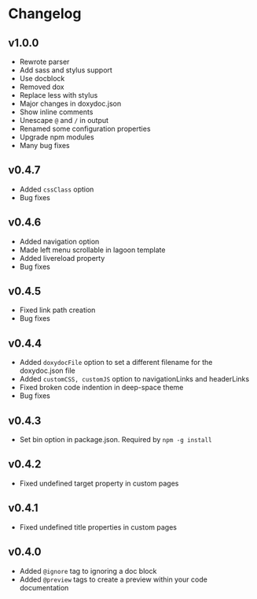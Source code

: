 Changelog
=========

v1.0.0
------

* Rewrote parser
* Add sass and stylus support
* Use docblock
* Removed dox
* Replace less with stylus
* Major changes in doxydoc.json
* Show inline comments
* Unescape `@` and `/` in output
* Renamed some configuration properties
* Upgrade npm modules
* Many bug fixes

v0.4.7
------

* Added `cssClass` option
* Bug fixes

v0.4.6
------

* Added navigation option
* Made left menu scrollable in lagoon template
* Added livereload property
* Bug fixes

v0.4.5
------

* Fixed link path creation
* Bug fixes

v0.4.4
------

* Added `doxydocFile` option to set a different filename for the doxydoc.json file
* Added `customCSS, customJS` option to navigationLinks and headerLinks
* Fixed broken code indention in deep-space theme
* Bug fixes

v0.4.3
------

* Set bin option in package.json. Required by `npm -g install`

v0.4.2
------

* Fixed undefined target property in custom pages

v0.4.1
------

* Fixed undefined title properties in custom pages

v0.4.0
------

* Added `@ignore` tag to ignoring a doc block
* Added `@preview` tags to create a preview within your code documentation
